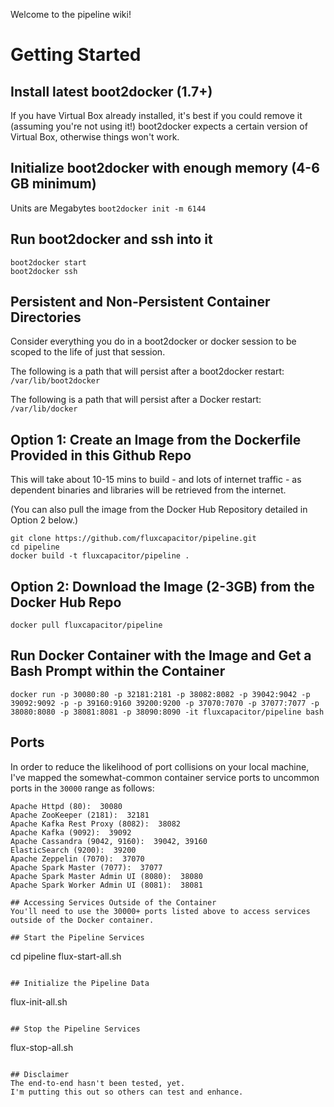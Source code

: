Welcome to the pipeline wiki!

# Getting Started
## Install latest boot2docker (1.7+) 
If you have Virtual Box already installed, it's best if you could remove it (assuming you're not using it!)
boot2docker expects a certain version of Virtual Box, otherwise things won't work.

## Initialize boot2docker with enough memory (4-6 GB minimum)
Units are Megabytes
`boot2docker init -m 6144`

## Run boot2docker and ssh into it
```
boot2docker start
boot2docker ssh
```

## Persistent and Non-Persistent Container Directories
Consider everything you do in a boot2docker or docker session to be scoped to the life of just that session.

The following is a path that will persist after a boot2docker restart:
`/var/lib/boot2docker`

The following is a path that will persist after a Docker restart:
`/var/lib/docker`

## Option 1:  Create an Image from the Dockerfile Provided in this Github Repo
This will take about 10-15 mins to build - and lots of internet traffic - as dependent binaries and libraries will be retrieved from the internet.

(You can also pull the image from the Docker Hub Repository detailed in Option 2 below.)

```
git clone https://github.com/fluxcapacitor/pipeline.git
cd pipeline
docker build -t fluxcapacitor/pipeline .
```

## Option 2:  Download the Image (2-3GB) from the Docker Hub Repo
```docker pull fluxcapacitor/pipeline```

## Run Docker Container with the Image and Get a Bash Prompt within the Container
```
docker run -p 30080:80 -p 32181:2181 -p 38082:8082 -p 39042:9042 -p 39092:9092 -p -p 39160:9160 39200:9200 -p 37070:7070 -p 37077:7077 -p 38080:8080 -p 38081:8081 -p 38090:8090 -it fluxcapacitor/pipeline bash
```

## Ports
In order to reduce the likelihood of port collisions on your local machine, I've mapped the somewhat-common container service ports to uncommon ports in the `30000` range as follows:
```
Apache Httpd (80):  30080
Apache ZooKeeper (2181):  32181
Apache Kafka Rest Proxy (8082):  38082
Apache Kafka (9092):  39092
Apache Cassandra (9042, 9160):  39042, 39160
ElasticSearch (9200):  39200
Apache Zeppelin (7070):  37070
Apache Spark Master (7077):  37077
Apache Spark Master Admin UI (8080):  38080
Apache Spark Worker Admin UI (8081):  38081

## Accessing Services Outside of the Container
You'll need to use the 30000+ ports listed above to access services outside of the Docker container.

## Start the Pipeline Services 

```
cd pipeline
flux-start-all.sh
```

## Initialize the Pipeline Data

```
flux-init-all.sh
```

## Stop the Pipeline Services

```
flux-stop-all.sh
```

## Disclaimer
The end-to-end hasn't been tested, yet.
I'm putting this out so others can test and enhance.